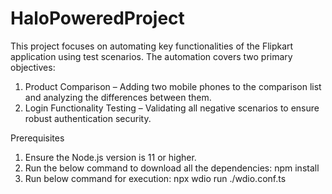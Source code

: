 # HaloPoweredProject

This project focuses on automating key functionalities of the Flipkart application using test scenarios. The automation covers two primary objectives:
1. Product Comparison – Adding two mobile phones to the comparison list and analyzing the differences between them.
2. Login Functionality Testing – Validating all negative scenarios to ensure robust authentication security.

Prerequisites
1. Ensure the Node.js version is 11 or higher.
2. Run the below command to download all the dependencies:
    npm install
3. Run below command for execution:
    npx wdio run ./wdio.conf.ts
